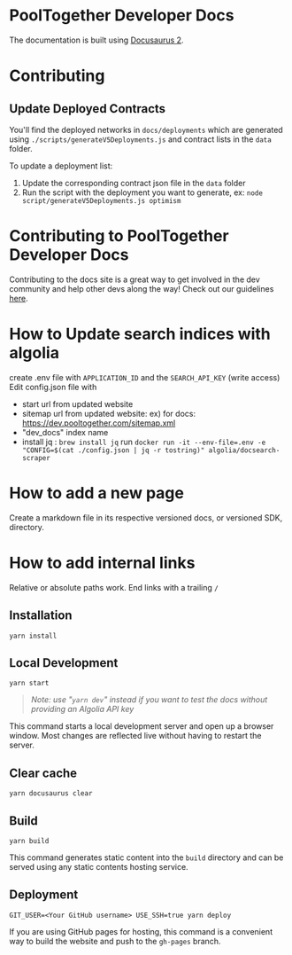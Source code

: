 # PoolTogether Developer Docs

The documentation is built using [Docusaurus 2](https://v2.docusaurus.io/).

# Contributing

## Update Deployed Contracts

You'll find the deployed networks in `docs/deployments` which are generated using `./scripts/generateV5Deployments.js` and contract lists in the `data` folder.

To update a deployment list:

1. Update the corresponding contract json file in the `data` folder
2. Run the script with the deployment you want to generate, ex: `node script/generateV5Deployments.js optimism`

# Contributing to PoolTogether Developer Docs

Contributing to the docs site is a great way to get involved in the dev community and help other devs along the way! Check out our guidelines [here](./CONTRIBUTING.md).

# How to Update search indices with algolia

create .env file with `APPLICATION_ID` and the `SEARCH_API_KEY` (write access)
Edit config.json file with

- start url from updated website
- sitemap url from updated website: ex) for docs: https://dev.pooltogether.com/sitemap.xml
- "dev_docs" index name
- install jq : `brew install jq`
  run `docker run -it --env-file=.env -e "CONFIG=$(cat ./config.json | jq -r tostring)" algolia/docsearch-scraper`

# How to add a new page

Create a markdown file in its respective versioned docs, or versioned SDK, directory.

# How to add internal links

Relative or absolute paths work. End links with a trailing `/`

## Installation

```console
yarn install
```

## Local Development

```console
yarn start
```

> _Note: use "`yarn dev`" instead if you want to test the docs without providing an Algolia API key_

This command starts a local development server and open up a browser window. Most changes are reflected live without having to restart the server.

## Clear cache

```console
yarn docusaurus clear
```

## Build

```console
yarn build
```

This command generates static content into the `build` directory and can be served using any static contents hosting service.

## Deployment

```console
GIT_USER=<Your GitHub username> USE_SSH=true yarn deploy
```

If you are using GitHub pages for hosting, this command is a convenient way to build the website and push to the `gh-pages` branch.
